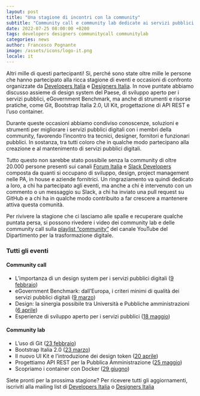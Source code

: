```yaml
---
layout: post
title: "Una stagione di incontri con la community"
subtitle: "Community call e community lab dedicate ai servizi pubblici digitali: facciamo un bilancio insieme."
date: 2022-07-25 08:00:00 +0200
tags: developers designers communitycall communitylab
categories: news
author: Francesco Pognante
image: /assets/icons/logo-it.png
locale: it
---
```


Altri mille di questi partecipanti! Si, perché sono state oltre mille le persone che hanno partecipato alla ricca stagione di eventi e occasioni di confronto organizzate da [Developers Italia](https://developers.italia.it/) e [Designers Italia](https://designers.italia.it/). In nove puntate abbiamo discusso assieme di design system del Paese, di sviluppo aperto per i servizi pubblici, eGovernment Benchmark, ma anche di strumenti e risorse pratiche, come Git, Bootstrap Italia 2.0, UI Kit, progettazione di API REST e l’uso container.

Durante queste occasioni abbiamo condiviso conoscenze, soluzioni e strumenti per migliorare i servizi pubblici digitali con i membri della community, favorendo l’incontro tra tecnici, designer, fornitori e funzionari pubblici. In sostanza, tra tutti coloro che in qualche modo partecipano alla creazione e al mantenimento di servizi pubblici digitali.

Tutto questo non sarebbe stato possibile senza la community di oltre 20.000 persone presenti sui canali [Forum Italia](https://forum.italia.it/) e [Slack Developers](https://slack.developers.italia.it/) composta da quanti si occupano di sviluppo, design, project management nelle PA, in house e aziende fornitrici. Un ringraziamento va quindi dedicato a loro, a chi ha partecipato agli eventi, ma anche a chi è intervenuto con un commento o un messaggio su Slack, a chi ha inviato una pull request su GitHub e a chi ha in qualche modo contribuito a far crescere a mantenere attiva questa comunità.

Per rivivere la stagione che ci lasciamo alle spalle e recuperare qualche puntata persa, si possono rivedere i video dei community lab e delle community call sulla [playlist “community”](https://www.youtube.com/playlist?list=PLLZQsns4g-N5Eu8xv0L-iYhGU-IWBQSTL) del canale YouTube del Dipartimento per la trasformazione digitale. 

### Tutti gli eventi


#### Community call
- L’importanza di un design system per i servizi pubblici digitali ([9 febbraio](https://developers.italia.it/it/news/2022/02/22/come-si-realizza-design-servizi-pubblici))
- eGovernment Benchmark: dall’Europa, i criteri minimi di qualità dei servizi pubblici digitali ([9 marzo](https://developers.italia.it/it/news/2022/03/18/come-eu-valuta-servizi-pubblici-digitali-egovernment-benchmark))
- Design: la sinergia possibile tra Università e Pubbliche amministrazioni ([6 aprile](https://developers.italia.it/it/news/2022/04/13/pa-universita-progettare-servizi-pubblici-insieme))
- Esperienze di sviluppo aperto per i servizi pubblici ([18 maggio](https://developers.italia.it/it/news/2022/05/20/sviluppo-open-source-migliorare-servizi-pubblici))

#### Community lab

- L’uso di Git ([23 febbraio](https://www.youtube.com/watch?v=2Ph4VSyi9lU&list=PLLZQsns4g-N5Eu8xv0L-iYhGU-IWBQSTL&index=9))
- Bootstrap Italia 2.0 ([23 marzo](https://developers.italia.it/it/news/2022/03/29/accessibilita-migliorata-con-bootstrap))
- Il nuovo UI Kit e l’introduzione dei design token ([20 aprile](https://developers.italia.it/it/news/2022/05/03/Community-lab-UI-kit-design-token))
- Progettiamo API REST per la Pubblica Amministrazione ([25 maggio](https://developers.italia.it/it/news/2022/05/30/progettare-api-interoperabili))
- Scopriamo i container con Docker ([29 giugno](https://developers.italia.it/it/news/2022/07/07/perche-container-sono-strumenti-utili-sviluppo-servizi.pubblici))

Siete pronti per la prossima stagione? Per ricevere tutti gli aggiornamenti, iscriviti alla mailing list di [Developers Italia](https://unisciti.developers.italia.it) o [Designers Italia](https://unisciti.designers.italia.it) 
